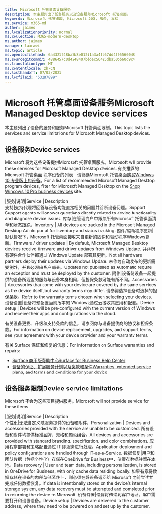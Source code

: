 ```yaml
---
title: Microsoft 托管桌面设备服务
description: 本主题列出了设备服务以及设备服务Microsoft 托管桌面。
keywords: Microsoft 托管桌面, Microsoft 365, 服务, 文档
ms.service: m365-md
author: jaimeo
ms.localizationpriority: normal
ms.collection: M365-modern-desktop
ms.author: jaimeo
manager: laurawi
ms.topic: article
ms.openlocfilehash: 6a4321f48ba5b8e012d1a3a4fd67dd4f05566048
ms.sourcegitcommit: 4886457c0d4248407bddec56425dba50bb60d9c4
ms.translationtype: MT
ms.contentlocale: zh-CN
ms.lasthandoff: 07/03/2021
ms.locfileid: "53287899"
---
```

# <a name="microsoft-managed-desktop-device-services"></a><span data-ttu-id="eaadf-104">Microsoft 托管桌面设备服务</span><span class="sxs-lookup"><span data-stu-id="eaadf-104">Microsoft Managed Desktop device services</span></span>

<span data-ttu-id="eaadf-105">本主题列出了设备的服务和服务Microsoft 托管桌面限制。</span><span class="sxs-lookup"><span data-stu-id="eaadf-105">This topic lists the services and service limitations for Microsoft Managed Desktop devices.</span></span>

## <a name="device-services"></a><span data-ttu-id="eaadf-106">设备服务</span><span class="sxs-lookup"><span data-stu-id="eaadf-106">Device services</span></span>

<span data-ttu-id="eaadf-107">Microsoft 将为这些设备提供Microsoft 托管桌面服务。</span><span class="sxs-lookup"><span data-stu-id="eaadf-107">Microsoft will provide these services for Microsoft Managed Desktop devices.</span></span> <span data-ttu-id="eaadf-108">有关推荐的 Microsoft 托管桌面 程序设备的列表，请筛选Microsoft 托管桌面[购买Windows 10 专业版上的设备](https://www.microsoft.com/windowsforbusiness/view-all-devices)。</span><span class="sxs-lookup"><span data-stu-id="eaadf-108">For a list of recommended Microsoft Managed Desktop program devices, filter for Microsoft Managed Desktop on the [Shop Windows 10 Pro business devices](https://www.microsoft.com/windowsforbusiness/view-all-devices) site.</span></span>

 <span data-ttu-id="eaadf-109">|服务|说明</span><span class="sxs-lookup"><span data-stu-id="eaadf-109">|Service  | Description</span></span>  
<span data-ttu-id="eaadf-110">支持|支持代理将回答与设备功能直接相关的问题并诊断设备问题。</span><span class="sxs-lookup"><span data-stu-id="eaadf-110">Support | Support agents will answer questions directly related to device functionality and diagnose device issues.</span></span>
<span data-ttu-id="eaadf-111">库存|在管理门户中跟踪所有Microsoft 托管桌面清单和状态跟踪。</span><span class="sxs-lookup"><span data-stu-id="eaadf-111">Inventory | All devices are tracked in the Microsoft Managed Desktop Admin portal for inventory and status tracking.</span></span>
<span data-ttu-id="eaadf-112">固件/驱动程序更新|默认情况下，Microsoft 托管桌面接收来自更新的固件和驱动程序Windows更新。</span><span class="sxs-lookup"><span data-stu-id="eaadf-112">Firmware / driver updates | By default, Microsoft Managed Desktop devices receive firmware and driver updates from Windows Update.</span></span> <span data-ttu-id="eaadf-113">并非所有硬件合作伙伴都通过 Windows Update 部署其更新。</span><span class="sxs-lookup"><span data-stu-id="eaadf-113">Not all hardware partners deploy their updates via Windows Update.</span></span> <span data-ttu-id="eaadf-114">未作为自动发布的更新需要例外，并且必须由客户部署。</span><span class="sxs-lookup"><span data-stu-id="eaadf-114">Updates not published as Automatic require an exception and must be deployed by the customer.</span></span>
<span data-ttu-id="eaadf-115">附件|设备随设备一起提供的设备所涵盖的服务与设备本身相同，但担保条款可能有所不同。</span><span class="sxs-lookup"><span data-stu-id="eaadf-115">Accessories | Accessories that come with your device are covered by the same services as the device itself, but warranty terms may differ.</span></span> <span data-ttu-id="eaadf-116">请参阅选择设备时选择的担保条款。</span><span class="sxs-lookup"><span data-stu-id="eaadf-116">Refer to the warranty terms chosen when selecting your devices.</span></span> <span data-ttu-id="eaadf-117">设备设置|设备将预配置当前版本的 Windows通过云接收其应用和配置。</span><span class="sxs-lookup"><span data-stu-id="eaadf-117">Device setup | Devices will be pre-configured with the current version of Windows and receive their apps and configurations via the cloud.</span></span>

<span data-ttu-id="eaadf-118">有关设备更换、升级和支持条款的信息，请参阅你与设备提供商的协议和担保条款。</span><span class="sxs-lookup"><span data-stu-id="eaadf-118">For information on device replacement, upgrades, and support terms, see your agreement with your device provider and your warranty terms.</span></span>

<span data-ttu-id="eaadf-119">有关 Surface 保证和修复的信息：</span><span class="sxs-lookup"><span data-stu-id="eaadf-119">For information on Surface warranties and repairs:</span></span>

- [<span data-ttu-id="eaadf-120">Surface 商用版帮助中心</span><span class="sxs-lookup"><span data-stu-id="eaadf-120">Surface for Business Help Center</span></span>](https://support.microsoft.com/hub/4339296/surface-for-business-help)
- [<span data-ttu-id="eaadf-121">设备的保证、扩展服务计划以及条款和条件</span><span class="sxs-lookup"><span data-stu-id="eaadf-121">Warranties, extended service plans, and terms and conditions for your device</span></span>](https://support.microsoft.com/help/4040687/info-about-warranties-extended-service-plans-and-terms-conditions)


## <a name="device-service-limitations"></a><span data-ttu-id="eaadf-122">设备服务限制</span><span class="sxs-lookup"><span data-stu-id="eaadf-122">Device service limitations</span></span>

<span data-ttu-id="eaadf-123">Microsoft 不会为这些项目提供服务。</span><span class="sxs-lookup"><span data-stu-id="eaadf-123">Microsoft will not provide service for these items.</span></span>

 <span data-ttu-id="eaadf-124">|服务|说明</span><span class="sxs-lookup"><span data-stu-id="eaadf-124">|Service  | Description</span></span>  
<span data-ttu-id="eaadf-125">个性化|无法自定义随服务提供的设备和附件。</span><span class="sxs-lookup"><span data-stu-id="eaadf-125">Personalization | Devices and accessories provided with the service are unable to be customized.</span></span> <span data-ttu-id="eaadf-126">所有设备和附件均提供标准品牌、规格和颜色组合。</span><span class="sxs-lookup"><span data-stu-id="eaadf-126">All devices and accessories are provided with standard branding, specification, and color combinations.</span></span> <span data-ttu-id="eaadf-127">应用程序部署和策略配置通过 IT 即服务进行处理。</span><span class="sxs-lookup"><span data-stu-id="eaadf-127">Application deployment and policy configurations are handled through IT-as-a-Service.</span></span>
<span data-ttu-id="eaadf-128">数据恢复|用户和团队数据（包括个性化）存储在OneDrive for Business中，仅缓存数据驻留在本地。</span><span class="sxs-lookup"><span data-stu-id="eaadf-128">Data recovery | User and team data, including personalization, is stored in OneDrive for Business, with only cache data residing locally.</span></span> <span data-ttu-id="eaadf-129">如果有意将数据存储在设备的内部存储系统上，则必须在将设备返回给 Microsoft 之前尝试并完成任何数据恢复。</span><span class="sxs-lookup"><span data-stu-id="eaadf-129">If data is intentionally stored on the device’s internal storage system, any data recovery must be attempted and completed prior to returning the device to Microsoft.</span></span>
<span data-ttu-id="eaadf-130">设备设置|设备将传递到客户地址，客户需要打开和设置设备。</span><span class="sxs-lookup"><span data-stu-id="eaadf-130">Device setup | Devices are delivered to the customer address, where they need to be powered on and set up by the customer.</span></span>
